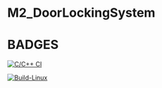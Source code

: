 # M2_DoorLockingSystem
# BADGES
[![C/C++ CI](https://github.com/19wh5a0202-Ujwala/M2_DoorLockingSystem/actions/workflows/c-cpp.yml/badge.svg)](https://github.com/19wh5a0202-Ujwala/M2_DoorLockingSystem/actions/workflows/c-cpp.yml)

[![Build-Linux](https://github.com/19wh5a0202-Ujwala/M2_DoorLockingSystem/actions/workflows/Build-Linux.yml/badge.svg)](https://github.com/19wh5a0202-Ujwala/M2_DoorLockingSystem/actions/workflows/Build-Linux.yml)


